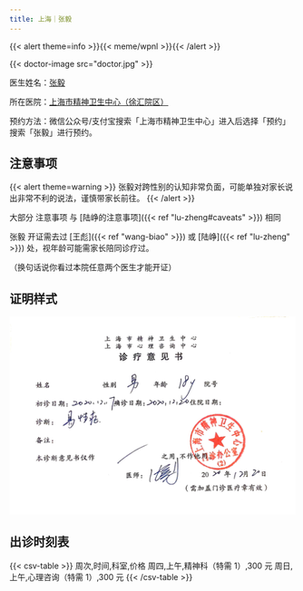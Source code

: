 ```yaml
---
title: 上海｜张毅
---
```


{{< alert theme=info >}}{{< meme/wpnl >}}{{< /alert >}}

{{< doctor-image src="doctor.jpg" >}}

医生姓名：[张毅](http://www.smhc.org.cn/MedicalGuide/contents/49/58.html)

所在医院：[上海市精神卫生中心（徐汇院区）](https://amap.com/place/B0HR6N4LN1)

预约方法：微信公众号/支付宝搜索「上海市精神卫生中心」进入后选择「预约」搜索「张毅」进行预约。

## 注意事项

{{< alert theme=warning >}}
张毅对跨性别的认知非常负面，可能单独对家长说出非常不利的说法，谨慎带家长前往。
{{< /alert >}}

大部分 注意事项 与 [陆峥的注意事项]({{< ref "lu-zheng#caveats" >}}) 相同

张毅 开证需去过 [王彪]({{< ref "wang-biao" >}}) 或 [陆峥]({{< ref "lu-zheng" >}}) 处，视年龄可能需家长陪同诊疗过。

（换句话说你看过本院任意两个医生才能开证）

## 证明样式

![证明](proof.jpg)

## 出诊时刻表

{{< csv-table >}}
周次,时间,科室,价格
周四,上午,精神科（特需 1）,300 元
周日,上午,心理咨询（特需 1）,300 元
{{< /csv-table >}}
